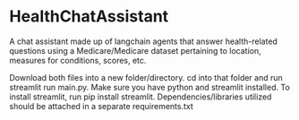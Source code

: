 # HealthChatAssistant
A chat assistant made up of langchain agents that answer health-related questions using a Medicare/Medicare dataset pertaining to location, measures for conditions, scores, etc.

Download both files into a new folder/directory. 
cd into that folder and run streamlit run main.py. Make sure you have python and streamlit installed. To install streamlit, run pip install streamlit. Dependencies/libraries utilized should be attached in a separate requirements.txt

